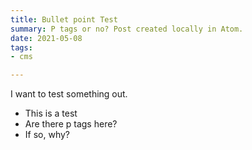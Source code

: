 ```yaml
---
title: Bullet point Test
summary: P tags or no? Post created locally in Atom.
date: 2021-05-08
tags:
- cms

---
```

I want to test something out.

* This is a test
* Are there p tags here?
* If so, why?